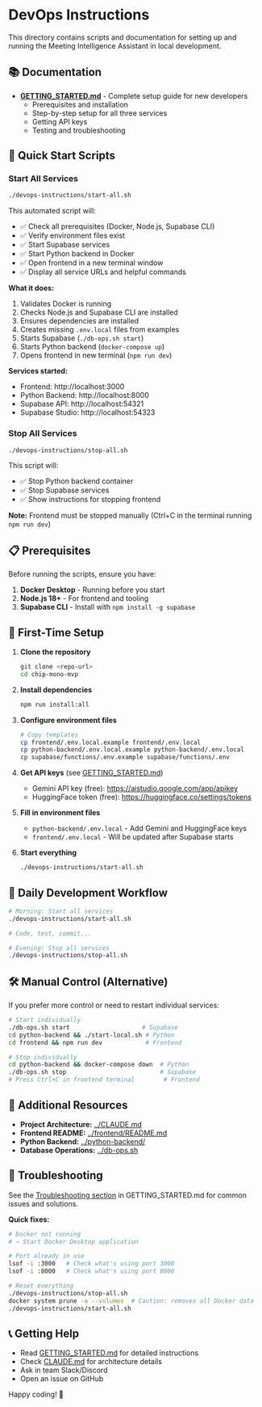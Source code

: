 # DevOps Instructions

This directory contains scripts and documentation for setting up and running the Meeting Intelligence Assistant in local development.

## 📚 Documentation

- **[GETTING_STARTED.md](./GETTING_STARTED.md)** - Complete setup guide for new developers
  - Prerequisites and installation
  - Step-by-step setup for all three services
  - Getting API keys
  - Testing and troubleshooting

## 🚀 Quick Start Scripts

### Start All Services

```bash
./devops-instructions/start-all.sh
```

This automated script will:
- ✅ Check all prerequisites (Docker, Node.js, Supabase CLI)
- ✅ Verify environment files exist
- ✅ Start Supabase services
- ✅ Start Python backend in Docker
- ✅ Open frontend in a new terminal window
- ✅ Display all service URLs and helpful commands

**What it does:**
1. Validates Docker is running
2. Checks Node.js and Supabase CLI are installed
3. Ensures dependencies are installed
4. Creates missing `.env.local` files from examples
5. Starts Supabase (`./db-ops.sh start`)
6. Starts Python backend (`docker-compose up`)
7. Opens frontend in new terminal (`npm run dev`)

**Services started:**
- Frontend: http://localhost:3000
- Python Backend: http://localhost:8000
- Supabase API: http://localhost:54321
- Supabase Studio: http://localhost:54323

### Stop All Services

```bash
./devops-instructions/stop-all.sh
```

This script will:
- ✅ Stop Python backend container
- ✅ Stop Supabase services
- ✅ Show instructions for stopping frontend

**Note:** Frontend must be stopped manually (Ctrl+C in the terminal running `npm run dev`)

## 📋 Prerequisites

Before running the scripts, ensure you have:

1. **Docker Desktop** - Running before you start
2. **Node.js 18+** - For frontend and tooling
3. **Supabase CLI** - Install with `npm install -g supabase`

## 🔑 First-Time Setup

1. **Clone the repository**
   ```bash
   git clone <repo-url>
   cd chip-mono-mvp
   ```

2. **Install dependencies**
   ```bash
   npm run install:all
   ```

3. **Configure environment files**
   ```bash
   # Copy templates
   cp frontend/.env.local.example frontend/.env.local
   cp python-backend/.env.local.example python-backend/.env.local
   cp supabase/functions/.env.example supabase/functions/.env
   ```

4. **Get API keys** (see [GETTING_STARTED.md](./GETTING_STARTED.md#getting-api-keys))
   - Gemini API key (free): https://aistudio.google.com/app/apikey
   - HuggingFace token (free): https://huggingface.co/settings/tokens

5. **Fill in environment files**
   - `python-backend/.env.local` - Add Gemini and HuggingFace keys
   - `frontend/.env.local` - Will be updated after Supabase starts

6. **Start everything**
   ```bash
   ./devops-instructions/start-all.sh
   ```

## 🔄 Daily Development Workflow

```bash
# Morning: Start all services
./devops-instructions/start-all.sh

# Code, test, commit...

# Evening: Stop all services
./devops-instructions/stop-all.sh
```

## 🛠️ Manual Control (Alternative)

If you prefer more control or need to restart individual services:

```bash
# Start individually
./db-ops.sh start                    # Supabase
cd python-backend && ./start-local.sh # Python
cd frontend && npm run dev            # Frontend

# Stop individually
cd python-backend && docker-compose down  # Python
./db-ops.sh stop                          # Supabase
# Press Ctrl+C in frontend terminal        # Frontend
```

## 📖 Additional Resources

- **Project Architecture:** [../CLAUDE.md](../CLAUDE.md)
- **Frontend README:** [../frontend/README.md](../frontend/README.md)
- **Python Backend:** [../python-backend/](../python-backend/)
- **Database Operations:** [../db-ops.sh](../db-ops.sh)

## 🐛 Troubleshooting

See the [Troubleshooting section](./GETTING_STARTED.md#troubleshooting) in GETTING_STARTED.md for common issues and solutions.

**Quick fixes:**

```bash
# Docker not running
# → Start Docker Desktop application

# Port already in use
lsof -i :3000   # Check what's using port 3000
lsof -i :8000   # Check what's using port 8000

# Reset everything
./devops-instructions/stop-all.sh
docker system prune -a --volumes  # Caution: removes all Docker data
./devops-instructions/start-all.sh
```

## 📞 Getting Help

- Read [GETTING_STARTED.md](./GETTING_STARTED.md) for detailed instructions
- Check [CLAUDE.md](../CLAUDE.md) for architecture details
- Ask in team Slack/Discord
- Open an issue on GitHub

Happy coding! 🚀
